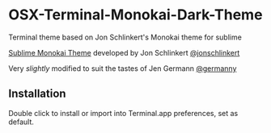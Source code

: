 # OSX-Terminal-Monokai-Dark-Theme

Terminal theme based on Jon Schlinkert's Monokai theme for sublime

[Sublime Monokai Theme](https://github.com/jonschlinkert/sublime-monokai-extended) developed by Jon Schlinkert [@jonschlinkert](https://github.com/jonschlinkert)

Very _slightly_ modified to suit the tastes of Jen Germann [@germanny](http://github.com/germanny)

## Installation

Double click to install or import into Terminal.app preferences, set as default.
